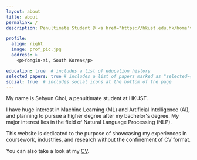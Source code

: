 ```yaml
---
layout: about
title: about
permalink: /
description: Penultimate Student @ <a href="https://hkust.edu.hk/home">HKUST</a>.

profile:
  align: right
  image: prof_pic.jpg
  address: >
    <p>Yongin-si, South Korea</p>

education: true  # includes a list of education history
selected_papers: true # includes a list of papers marked as "selected={true}"
social: true  # includes social icons at the bottom of the page
---
```


My name is Sehyun Choi, a penultimate student at HKUST.

I have huge interest in Machine Learning (ML) and Artificial Intelligence (AI),
and planning to pursue a higher degree after my bachelor's degree. My major
interest lies in the field of Natural Language Processing (NLP).

This website is dedicated to the purpose of showcasing my experiences in
coursework, industries, and research without the confinement of CV format.

You can also take a look at my [CV](assets/pdf/CV.pdf).

